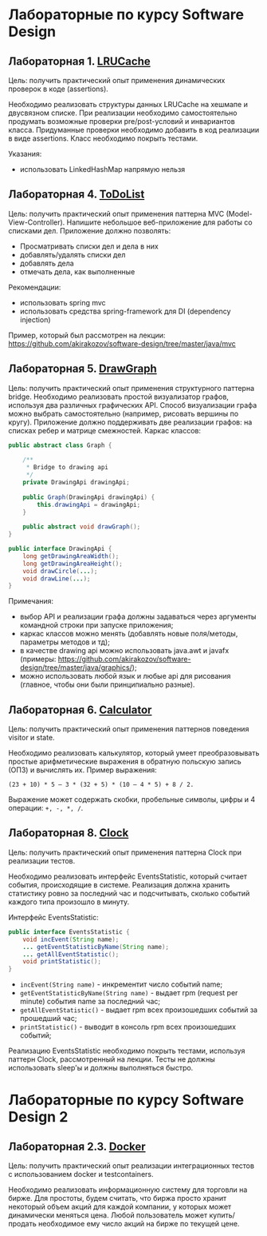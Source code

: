 # Лабораторные по курсу Software Design

## Лабораторная 1. [LRUCache](Lab1-LRUCache)

Цель: получить практический опыт применения динамических проверок в коде (assertions).

Необходимо реализовать структуры данных LRUCache на хешмапе и двусвязном списке. При реализации необходимо самостоятельно продумать возможные проверки pre/post-условий и инвариантов класса. Придуманные проверки необходимо добавить в код реализации в виде assertions. Класс необходимо покрыть тестами.

Указания:
+	использовать LinkedHashMap напрямую нельзя


## Лабораторная 4. [ToDoList](Lab4-ToDoList)

Цель: получить практический опыт применения паттерна MVC (Model-View-Controller).
Напишите небольшое веб-приложение для работы со списками дел. Приложение должно позволять:
+ Просматривать списки дел и дела в них
+ добавлять/удалять списки дел
+ добавлять дела
+ отмечать дела, как выполненные

Рекомендации:
+ использовать spring mvc
+ использовать средства spring-framework для DI (dependency injection)

Пример, который был рассмотрен на лекции:
https://github.com/akirakozov/software-design/tree/master/java/mvc


## Лабораторная 5. [DrawGraph](Lab5-DrawGraph)

Цель: получить практический опыт применения структурного паттерна bridge.
Необходимо реализовать простой визуализатор графов, используя два различных графических API. Способ визуализации графа можно выбрать самостоятельно (например, рисовать вершины по кругу). Приложение должно поддерживать две реализации графов: на списках ребер и матрице смежностей. Каркас классов:

```java
public abstract class Graph {
    
    /**
     * Bridge to drawing api
     */
    private DrawingApi drawingApi;
    
    public Graph(DrawingApi drawingApi) { 
        this.drawingApi = drawingApi;   
    }    
    
    public abstract void drawGraph();
}

public interface DrawingApi { 
    long getDrawingAreaWidth(); 
    long getDrawingAreaHeight(); 
    void drawCircle(...); 
    void drawLine(...);
}
```

Примечания:
+	выбор API и реализации графа должны задаваться через аргументы командной строки при запуске приложения;
+	каркас классов можно менять (добавлять новые поля/методы, параметры методов и тд);
+	в качестве drawing api можно использовать java.awt и javafx (примеры: https://github.com/akirakozov/software-design/tree/master/java/graphics/);
+	можно использовать любой язык и любые api для рисования (главное, чтобы они были принципиально разные).


## Лабораторная 6. [Calculator](Lab6-Calculator)

Цель: получить практический опыт применения паттернов поведения visitor и state.

Необходимо реализовать калькулятор, который умеет преобразовывать простые арифметические выражения в обратную польскую
запись (ОПЗ) и вычислять их. Пример выражения:

```
(23 + 10) * 5 – 3 * (32 + 5) * (10 – 4 * 5) + 8 / 2.
```

Выражение может содержать скобки, пробельные символы, цифры и 4 операции: ``+, -, *, /``.


## Лабораторная 8. [Clock](Lab8-Clock)

Цель: получить практический опыт применения паттерна Clock при реализации тестов.

Необходимо реализовать интерфейс EventsStatistic, который считает события, происходящие в системе. Реализация должна хранить статистику ровно за последний час и подсчитывать, сколько событий каждого типа произошло в минуту. 

Интерфейс EventsStatistic:

```java
public interface EventsStatistic {
    void incEvent(String name);    
    ... getEventStatisticByName(String name);    
    ... getAllEventStatistic();
    void printStatistic();
}
```

+ ``incEvent(String name)`` - инкрементит число событий name;
+ ``getEventStatisticByName(String name)`` - выдает rpm (request per minute) события name за последний час;
+ ``getAllEventStatistic()`` - выдает rpm всех произошедших событий за прошедший час;
+ ``printStatistic()`` - выводит в консоль rpm всех произошедших событий;

Реализацию EventsStatistic необходимо покрыть тестами, используя паттерн Clock, рассмотренный на лекции. Тесты не должны использовать sleep'ы и должны выполняться быстро.

# Лабораторные по курсу Software Design 2

## Лабораторная 2.3. [Docker](Lab2.3-Docker)

Цель: получить практический опыт реализации интеграционных тестов с использованием
docker и testcontainers.

Необходимо реализовать информационную систему для торговли на бирже. Для простоты,
будем считать, что биржа просто хранит некоторый объем акций для каждой компании, у
которых может динамически меняться цена. Любой пользователь может купить/продать
необходимое ему число акций на бирже по текущей цене.
